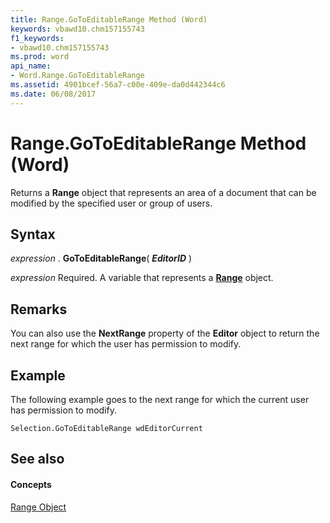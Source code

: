 ```yaml
---
title: Range.GoToEditableRange Method (Word)
keywords: vbawd10.chm157155743
f1_keywords:
- vbawd10.chm157155743
ms.prod: word
api_name:
- Word.Range.GoToEditableRange
ms.assetid: 4901bcef-56a7-c00e-409e-da0d442344c6
ms.date: 06/08/2017
---
```



# Range.GoToEditableRange Method (Word)

Returns a  **Range** object that represents an area of a document that can be modified by the specified user or group of users.


## Syntax

 _expression_ . **GoToEditableRange**( **_EditorID_** )

 _expression_ Required. A variable that represents a **[Range](range-object-word.md)** object.


## Remarks

You can also use the  **NextRange** property of the **Editor** object to return the next range for which the user has permission to modify.


## Example

The following example goes to the next range for which the current user has permission to modify.


```
Selection.GoToEditableRange wdEditorCurrent
```


## See also


#### Concepts


[Range Object](range-object-word.md)

